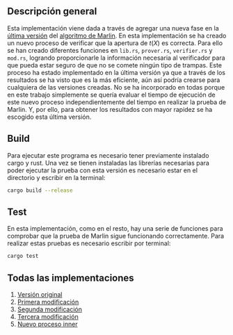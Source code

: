 ## Descripción general
Esta implementación viene dada a través de agregar una nueva fase en la [última versión](https://github.com/SaraSorianoRossa/Marlin-v4) del [algoritmo de Marlin](https://github.com/arkworks-rs/marlin). 
En esta implementación se ha creado un nuevo proceso de verificar que la apertura de $t(X)$ es correcta. 
Para ello se han creado diferentes funciones en ``lib.rs``, ``prover.rs``, ``verifier.rs`` y ``mod.rs``, logrando proporcionarle la información necesaria al verificador para que pueda estar seguro de que no se comete ningún tipo de trampas.
Este proceso ha estado implementado en la última versión ya que a través de los resultados se ha visto que es la más eficiente, aún así podría crearse para cualquiera de las versiones creadas.
No se ha incorporado en todas porque en este trabajo simplemente se quería evaluar el tiempo de ejecución de este nuevo proceso independientemente del tiempo en realizar la prueba de Marlin. 
Y, por ello, para obtener los resultados con mayor rapidez se ha escogido esta última versión.

## Build
Para ejecutar este programa es necesario tener previamente instalado cargo y rust. Una vez se tienen instaladas las librerías necesarias para poder ejecutar la prueba con esta versión es necesario estar en el directorio y escribir en la terminal:
```sh
cargo build --release
```

## Test
En esta implementación, como en el resto, hay una serie de funciones para comprobar que la prueba de Marlin sigue funcionando correctamente. Para realizar estas pruebas es necesario escribir por terminal:
```sh
cargo test
```
## Todas las implementaciones
1. [Versión original](https://github.com/SaraSorianoRossa/Marlin-v1)
2. [Primera modificación](https://github.com/SaraSorianoRossa/Marlin-v2)
3. [Segunda modificación](https://github.com/SaraSorianoRossa/Marlin-v3)
4. [Tercera modificación](https://github.com/SaraSorianoRossa/Marlin-v4)
5. [Nuevo proceso inner](https://github.com/SaraSorianoRossa/New-inner)
